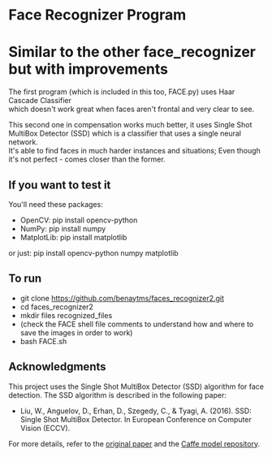 # Face Recognizer Program  

# Similar to the other face_recognizer but with improvements  

The first program (which is included in this too, FACE.py) uses Haar Cascade Classifier  
which doesn't work great when faces aren't frontal and very clear to see.  

This second one in compensation works much better, it uses Single Shot MultiBox Detector (SSD)
which is a classifier that uses a single neural network.  
It's able to find faces in much harder instances and situations; Even though it's not perfect - comes closer than the former.

## If you want to test it  
You'll need these packages:  
* OpenCV: pip install opencv-python  
* NumPy: pip install numpy
* MatplotLib: pip install matplotlib

or just: pip install opencv-python numpy matplotlib

## To run
* git clone https://github.com/benaytms/faces_recognizer2.git
* cd faces_recognizer2
* mkdir files recognized_files  
* (check the FACE shell file comments to understand how and where to save the images in order to work)
* bash FACE.sh

## Acknowledgments

This project uses the Single Shot MultiBox Detector (SSD) algorithm for face detection. The SSD algorithm is described in the following paper:

- Liu, W., Anguelov, D., Erhan, D., Szegedy, C., & Tyagi, A. (2016). SSD: Single Shot MultiBox Detector. In European Conference on Computer Vision (ECCV).

For more details, refer to the [original paper](https://arxiv.org/abs/1512.02325) and the [Caffe model repository](https://github.com/weiliu89/caffe/tree/ssd).
